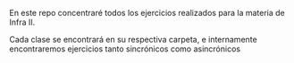 En este repo concentraré todos los ejercicios realizados para la materia de Infra II.

Cada clase se encontrará en su respectiva carpeta, e internamente encontraremos ejercicios tanto sincrónicos como asincrónicos